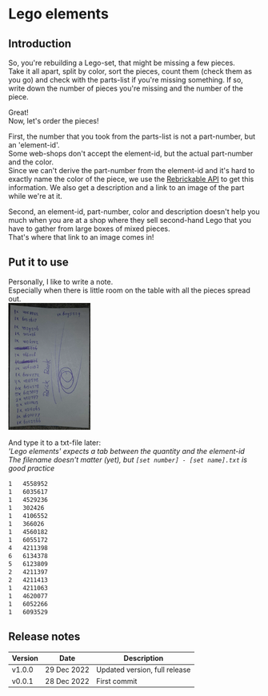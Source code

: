 # Lego elements

## Introduction

So, you're rebuilding a Lego-set, that might be missing a few pieces.  
Take it all apart, split by color, sort the pieces,
count them (check them as you go) and check with the parts-list if you're missing something.
If so, write down the number of pieces you're missing and the number of the piece.

Great!  
Now, let's order the pieces!

First, the number that you took from the parts-list is not a part-number, but an 'element-id'.  
Some web-shops don't accept the element-id, but the actual part-number and the color.  
Since we can't derive the part-number from the element-id and it's hard to exactly name the color of the piece, 
we use the [Rebrickable API](https://rebrickable.com/api/) to get this information.
We also get a description and a link to an image of the part while we're at it.

Second, an element-id, part-number, color and description doesn't help you much when you are at a shop where they sell second-hand Lego that you have to gather from large boxes of mixed pieces.  
That's where that link to an image comes in!

## Put it to use

Personally, I like to write a note.  
Especially when there is little room on the table with all the pieces spread out.  
![Note](https://github.com/smaxer3d/LegoElements/blob/master/img/note.png)

And type it to a txt-file later:  
*'Lego elements' expects a tab between the quantity and the element-id  
The filename doesn't matter (yet), but ```[set number] - [set name].txt``` is good practice*
```
1	4558952
1	6035617
1	4529236
1	302426
1	4106552
1	366026
1	4560182
1	6055172
4	4211398
6	6134378
5	6123809
2	4211397
2	4211413
1	4211063
1	4620077
1	6052266
1	6093529
```


## Release notes

| Version | Date        | Description                   |
|---------|-------------|-------------------------------|
| v1.0.0  | 29 Dec 2022 | Updated version, full release |
| v0.0.1  | 28 Dec 2022 | First commit                  |
